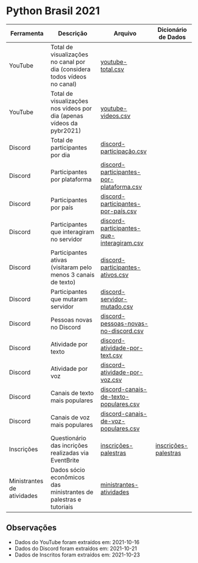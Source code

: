 # Python Brasil 2021

| Ferramenta | Descrição                                                                 | Arquivo                                                                               | Dicionário de Dados
| ---------- | ------------------------------------------------------------------------- | -------------------------------------------------------------------------------------- | ---------- |
| YouTube    | Total de visualizações no canal por dia (considera todos vídeos no canal) | [youtube-total.csv](youtube-total.csv)                                                 |  |
| YouTube    | Total de visualizações nos vídeos por dia (apenas vídeos da pybr2021)     | [youtube-videos.csv](youtube-videos.csv)                                               |  |
| Discord    | Total de participantes por dia                                            | [discord-participação.csv](discord-participação.csv)                                   |  |
| Discord    | Participantes por plataforma                                              | [discord-participantes-por-plataforma.csv](discord-participantes-por-plataforma.csv)   |  |
| Discord    | Participantes por país                                                    | [discord-participantes-por-país.csv](discord-participantes-por-país.csv)               |  |
| Discord    | Participantes que interagiram no servidor                                 | [discord-participantes-que-interagiram.csv](discord-participantes-que-interagiram.csv) |  |
| Discord    | Participantes ativas (visitaram pelo menos 3 canais de texto)             | [discord-participantes-ativos.csv](discord-participantes-ativos.csv)                   |  |
| Discord    | Participantes que mutaram servidor                                        | [discord-servidor-mutado.csv](discord-servidor-mutado.csv)                             |  |
| Discord    | Pessoas novas no Discord                                                  | [discord-pessoas-novas-no-discord.csv](discord-pessoas-novas-no-discord.csv)           |  |
| Discord    | Atividade por texto                                                       | [discord-atividade-por-text.csv](discord-atividade-por-text.csv)                       |  |
| Discord    | Atividade por voz                                                         | [discord-atividade-por-voz.csv](discord-atividade-por-voz.csv)                         |  |
| Discord    | Canais de texto mais populares                                            | [discord-canais-de-texto-populares.csv](discord-canais-de-texto-populares.csv)         |  |
| Discord    | Canais de voz mais populares                                              | [discord-canais-de-voz-populares.csv](discord-canais-de-voz-populares.csv)             |  |
| Inscrições    | Questionário das incrições realizadas via EventBrite                                              | [inscrições-palestras](inscrições-palestras.csv)             | [inscrições-palestras](./dicionarios-de-dados/inscrições-palestras.md)  |
| Ministrantes de atividades    | Dados sócio econômicos das ministrantes de palestras e tutoriais                                              | [ministrantes-atividades](ministrantes-atividades.csv)             |   |



## Observações
- Dados do YouTube foram extraídos em: 2021-10-16
- Dados do Discord foram extraídos em: 2021-10-21
- Dados de Inscritos foram extraídos em: 2021-10-23
